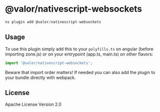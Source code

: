 # @valor/nativescript-websockets

```javascript
ns plugin add @valor/nativescript-websockets
```

## Usage

To use this plugin simply add this to your `polyfills.ts` on angular (before importing zone.js) or on your entrypoint (app.ts, main.ts) on other flavors:

```ts
import '@valor/nativescript-websockets';
```

Beware that import order matters! If needed you can also add the plugin to your bundle directly with webpack.


## License

Apache License Version 2.0
